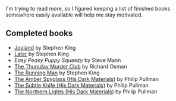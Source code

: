<!--
  # This file is distributed under under the Creative Commons
  # Attribution 4.0 International License. To view a copy of this
  # license, please visit <http://creativecommons.org/licenses/by/4.0/>.

  title: 'Book List: 2021 Edition'
  twigTemplate: .templates/notes-base.html.twig
-->

I'm trying to read more, so I figured keeping a list of finished
books somewhere easily available will help me stay motivated.


## Completed books

  - [Joyland][1] by Stephen King
  - [Later][2] by Stephen King
  - *Easy Peasy Puppy Squeezy* by Steve Mann
  - [The Thursday Murder Club][3] by Richard Osman
  - [The Running Man][4] by Stephen King
  - [The Amber Spyglass (His Dark Materials)][5] by Philip Pullman
  - [The Subtle Knife (His Dark Materials)][6] by Philip Pullman
  - [The Northern Lights (His Dark Materials)][7] by Philip Pullman

[1]: <https://en.wikipedia.org/wiki/Joyland_(King_novel)>
[2]: <https://en.wikipedia.org/wiki/Later_(novel)>
[3]: <https://en.wikipedia.org/wiki/The_Thursday_Murder_Club>
[4]: <https://en.wikipedia.org/wiki/The_Running_Man_(novel)>
[5]: <https://en.wikipedia.org/wiki/The_Amber_Spyglass>
[6]: <https://en.wikipedia.org/wiki/The_Subtle_Knife>
[7]: <https://en.wikipedia.org/wiki/Northern_Lights_(novel)>
